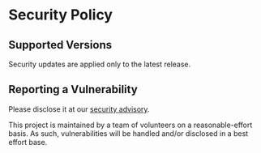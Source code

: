 # Security Policy

## Supported Versions

Security updates are applied only to the latest release.

## Reporting a Vulnerability

Please disclose it at our [security advisory](https://github.com/rajatgoel/ratchet/advisories/new).

This project is maintained by a team of volunteers on a reasonable-effort basis. 
As such, vulnerabilities will be handled and/or disclosed in a best effort base.
